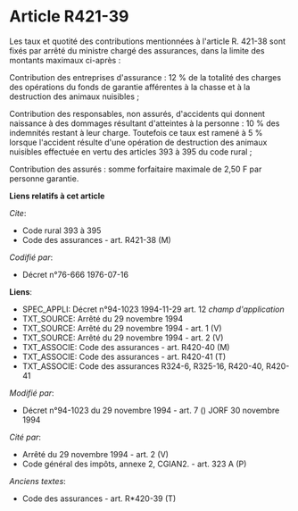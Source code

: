 # Article R421-39

Les taux et quotité des contributions mentionnées à l'article R. 421-38 sont fixés par arrêté du ministre chargé des
assurances, dans la limite des montants maximaux ci-après :

Contribution des entreprises d'assurance : 12 % de la totalité des charges des opérations du fonds de garantie afférentes à
la chasse et à la destruction des animaux nuisibles ;

Contribution des responsables, non assurés, d'accidents qui donnent naissance à des dommages résultant d'atteintes à la
personne : 10 % des indemnités restant à leur charge. Toutefois ce taux est ramené à 5 % lorsque l'accident résulte d'une
opération de destruction des animaux nuisibles effectuée en vertu des articles 393 à 395 du code rural ;

Contribution des assurés : somme forfaitaire maximale de 2,50 F par personne garantie.

**Liens relatifs à cet article**

_Cite_:

  - Code rural 393 à 395
  - Code des assurances - art. R421-38 (M)

_Codifié par_:

  - Décret n°76-666 1976-07-16

**Liens**:

  - SPEC_APPLI: Décret n°94-1023 1994-11-29 art. 12 *champ d'application*
  - TXT_SOURCE: Arrêté du 29 novembre 1994
  - TXT_SOURCE: Arrêté du 29 novembre 1994 - art. 1 (V)
  - TXT_SOURCE: Arrêté du 29 novembre 1994 - art. 2 (V)
  - TXT_ASSOCIE: Code des assurances - art. R420-40 (M)
  - TXT_ASSOCIE: Code des assurances - art. R420-41 (T)
  - TXT_ASSOCIE: Code des assurances R324-6, R325-16, R420-40, R420-41

_Modifié par_:

  - Décret n°94-1023 du 29 novembre 1994 - art. 7 () JORF 30 novembre 1994

_Cité par_:

  - Arrêté du 29 novembre 1994 - art. 2 (V)
  - Code général des impôts, annexe 2, CGIAN2. - art. 323 A (P)

_Anciens textes_:

  - Code des assurances - art. R*420-39 (T)
